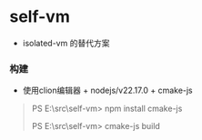 # self-vm

+ isolated-vm 的替代方案

### 构建
+ 使用clion编辑器 + nodejs/v22.17.0 + cmake-js
> PS E:\src\self-vm> npm install cmake-js
> 
> PS E:\src\self-vm> cmake-js build